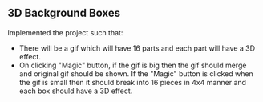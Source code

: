 ## 3D Background Boxes
Implemented the project such that:
- There will be a gif which will have 16 parts and each part will have a 3D effect.
- On clicking "Magic" button, if the gif is big then the gif should merge and original gif should be shown. If the "Magic" button is clicked when the gif is small then it should break into 16 pieces in 4x4 manner and each box should have a 3D effect.